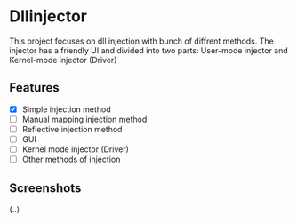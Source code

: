 # Dllinjector
This project focuses on dll injection with bunch of diffrent methods.
The injector has a friendly UI and divided into two parts: User-mode injector and Kernel-mode injector (Driver) 

## Features
- [x] Simple injection method 
- [ ] Manual mapping injection method
- [ ] Reflective injection method
- [ ] GUI
- [ ] Kernel mode injector (Driver)
- [ ] Other methods of injection

## Screenshots
(..)